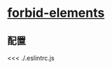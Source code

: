 # [forbid-elements](https://github.com/jsx-eslint/eslint-plugin-react/blob/master/docs/rules/forbid-elements.md)

## 配置

<<< ./.eslintrc.js
